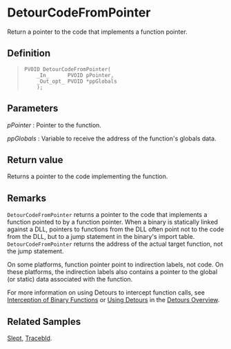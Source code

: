 DetourCodeFromPointer
=====================

Return a pointer to the code that implements a function pointer.

Definition
----------

>     PVOID DetourCodeFromPointer(
>         _In_      PVOID pPointer,
>         _Out_opt_ PVOID *ppGlobals
>         );

Parameters
----------

*pPointer*
:   Pointer to the function.

*ppGlobals*
:   Variable to receive the address of the function's globals data.

Return value
------------

Returns a pointer to the code implementing the function.

Remarks
-------

`DetourCodeFromPointer` returns a pointer to the code that implements a
function pointed to by a function pointer. When a binary is statically
linked against a DLL, pointers to functions from the DLL often point not
to the code from the DLL, but to a jump statement in the binary's import
table. `DetourCodeFromPointer` returns the address of the actual target
function, not the jump statement.

On some platforms, function pointer point to indirection labels, not
code. On these platforms, the indirection labels also contains a pointer
to the global (or static) data associated with the function.

For more information on using Detours to intercept function calls, see
[Interception of Binary Functions](OverviewInterception.md) or [Using
Detours](OverviewUsing.md) in the [Detours Overview](Home.md).

Related Samples
---------------

[Slept](SampleSlept.md), [Tracebld](SampleTracebld.md).

